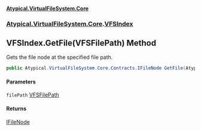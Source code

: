 #### [Atypical.VirtualFileSystem.Core](VirtualFileSystem.md 'VirtualFileSystem')
### [Atypical.VirtualFileSystem.Core](VirtualFileSystem.md#Atypical.VirtualFileSystem.Core 'Atypical.VirtualFileSystem.Core').[VFSIndex](VFSIndex.md 'Atypical.VirtualFileSystem.Core.VFSIndex')

## VFSIndex.GetFile(VFSFilePath) Method

Gets the file node at the specified file path.

```csharp
public Atypical.VirtualFileSystem.Core.Contracts.IFileNode GetFile(Atypical.VirtualFileSystem.Core.VFSFilePath filePath);
```
#### Parameters

<a name='Atypical.VirtualFileSystem.Core.VFSIndex.GetFile(Atypical.VirtualFileSystem.Core.VFSFilePath).filePath'></a>

`filePath` [VFSFilePath](VFSFilePath.md 'Atypical.VirtualFileSystem.Core.VFSFilePath')

#### Returns
[IFileNode](IFileNode.md 'Atypical.VirtualFileSystem.Core.Contracts.IFileNode')